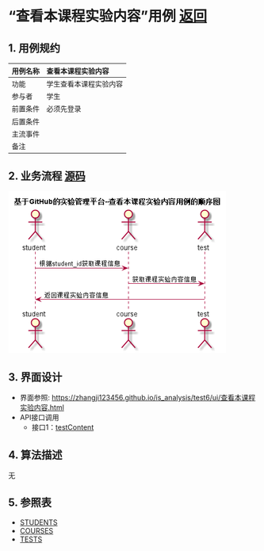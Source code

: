 # “查看本课程实验内容”用例 [返回](../README.md)
## 1. 用例规约

|用例名称|查看本课程实验内容|
|-------|:-------------|
|功能|学生查看本课程实验内容|
|参与者|学生|
|前置条件|必须先登录|
|后置条件| |
|主流事件| |
|备注| |

## 2. 业务流程 [源码](../src/查看本课程实验内容.puml)
![sequence1](../img/查看本课程实验内容.png) 

## 3. 界面设计
- 界面参照:  https://zhangji123456.github.io/is_analysis/test6/ui/查看本课程实验内容.html
- API接口调用
    - 接口1：[testContent](../jiekou/testContent.md) 

## 4. 算法描述
无
    
## 5. 参照表
- [STUDENTS](../数据库设计.md/#STUDENTS)
- [COURSES](../数据库设计.md/#COURSES)
- [TESTS](../数据库设计.md/#TESTS)
